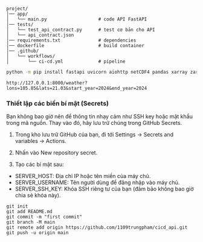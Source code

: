 ```
project/
│── app/
│   └── main.py                   # code API FastAPI
│── tests/
│   └── test_api_contract.py      # test cơ bản cho API
│   └── api_contract.json   
│── requirements.txt              # dependencies
│── dockerfile                    # build container
│── .github/
│   └── workflows/
│       └── ci-cd.yml             # pipeline
```

```bash
python -m pip install fastapi uvicorn aiohttp netCDF4 pandas xarray zarr fsspec pytest requests jsonschema
```

```
http://127.0.0.1:8000/weather?lons=105.85&lats=21.03&start_year=2024&end_year=2024
```

### Thiết lập các biến bí mật (Secrets)
Bạn không bao giờ nên để thông tin nhạy cảm như SSH key hoặc mật khẩu trong mã nguồn. Thay vào đó, hãy lưu trữ chúng trong GitHub Secrets.

1. Trong kho lưu trữ GitHub của bạn, đi tới Settings -> Secrets and variables -> Actions.

2. Nhấn vào New repository secret.

3. Tạo các bí mật sau:
- SERVER_HOST: Địa chỉ IP hoặc tên miền của máy chủ.
- SERVER_USERNAME: Tên người dùng để đăng nhập vào máy chủ.
- SERVER_SSH_KEY: Khóa SSH riêng tư của bạn (đảm bảo không bao giờ chia sẻ khóa này).


```
git init
git add README.md
git commit -m "first commit"
git branch -M main
git remote add origin https://github.com/1109trungpham/cicd_api.git
git push -u origin main
```